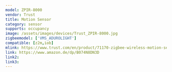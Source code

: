 ```yaml
---
model: ZPIR-8000
vendor: Trust
title: Motion Sensor
category: sensor
supports: occupancy
image: /assets/images/devices/Trust_ZPIR-8000.jpg
zigbeemodel: ['VMS_ADUROLIGHT']
compatible: [z2m,iob]
mlink: https://www.trust.com/en/product/71170-zigbee-wireless-motion-sensor-zpir-8000
link: https://www.amazon.de/dp/B074N8DN3D
link2: 
link3: 
---
```


